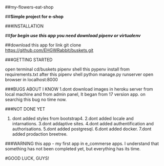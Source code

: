 ##my-flowers-eat-shop

##**Simple project for e-shop**

###INSTALLATION

##***for begin use this app you need download pipenv or virtualenv***

##download this app for link git clone https://github.com/EHGWRabbit/buskets.git

###GETTING STARTED


open terminal
cd/buskets
pipenv shell this 
pypenv install from requirements.txt 
after this 
pipenv shell
python manage.py runserver
open browser in localhost:8000

###BUGS ABOUT I KNOW
1.dont download images in heroku server from local machine and from admin panel, It began from 17 version app. on searchig this bug no time now.

###NOT DONE YET
1. dont added styles from bootstrap4.
2.dont added locale and intarnations.
3.dont addaptive sites.
4.dont added authentification and authorisations.
5.dont added postgresql.
6.dont added docker.
7.dont added prodaction breetree.

###WARNING
this app - my first app in e_commerse apps.
I understand that something has not been completed yet, but everything has its time.

#GOOD LUCK, GUYS!





